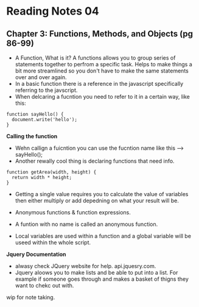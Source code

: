# Reading Notes 04 

## Chapter 3: Functions, Methods, and Objects (pg 86-99)
- A Function, What is it? A functions allows you to group series of statements together to perfrom a specific task. Helps to make things a bit more streamlined so you don't have to make the same statements over and over again.
- In a basic function there is a reference in the javascript specifically referring to the javscript.
- When delcaring a fucntion you need to refer to it in a certain way, like this: 
```
function sayHello() {
  document.write('hello');
}
```
**Calling the function**
- Wehn callign a fuicntion you can use the fucntion name like this --> sayHello();
- Another rewally cool thing is declaring functions that need info.
```
function getArea(width, height) {
  return width * height; 
}
```
- Getting a single value requires you to calculate the value of variables then either multiply or add depedning on what your result will be. 
- Anonymous functions & function expressions.
- A funtion with no name is called an anonymous function.

- Local variables are used within a function and a global variable will be useed within the whole script.

**Jquery Documentation** 
- alwasy check JQuery website for help. api.jquesry.com. 
- Jquery aloows you to make lists and be able to put into a list. For example if someone goes through and makes a basket of thigns they want to chekc out with.

wip for note taking.
